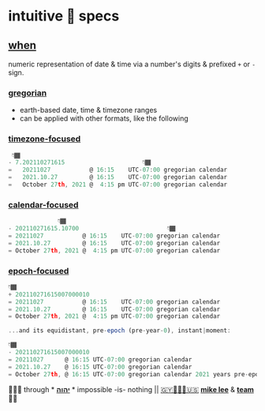 # intuitive 💠 specs

## [when](when.re.js)

numeric representation of date & time via a number's digits & prefixed `+` or `-` sign.

### [gregorian](when.gregorian.re.js)

+ earth-based date, time & timezone ranges
+ can be applied with other formats, like the following

### [timezone-focused](when.timezoned.re.js)

```js
 👇🏾
- 7.202110271615                      👇🏾
=   20211027           @ 16:15    UTC-07:00 gregorian calendar
=   2021.10.27         @ 16:15    UTC-07:00 gregorian calendar
=   October 27th, 2021 @  4:15 pm UTC-07:00 gregorian calendar
```

### [calendar-focused](when.calendared.re.js)

```js
              👇🏾
- 202110271615.10700                         👇🏾
= 20211027           @ 16:15    UTC-07:00 gregorian calendar
= 2021.10.27         @ 16:15    UTC-07:00 gregorian calendar
= October 27th, 2021 @  4:15 pm UTC-07:00 gregorian calendar
```

### [epoch-focused](when.epoched.re.js)

```js
👇🏾
+ 202110271615007000010
= 20211027           @ 16:15    UTC-07:00 gregorian calendar
= 2021.10.27         @ 16:15    UTC-07:00 gregorian calendar
= October 27th, 2021 @  4:15 pm UTC-07:00 gregorian calendar

...and its equidistant, pre-epoch (pre-year-0), instant|moment:

👇🏾
- 202110271615007000010
= 20211027      @ 16:15 UTC-07:00 gregorian calendar
= 2021.10.27    @ 16:15 UTC-07:00 gregorian calendar
= October 27th, @ 16:15 UTC-07:00 gregorian calendar 2021 years pre-epoch
```

🙇🏾‍♂️ through * [**יהוה**](LICENSE.txt#L1) * impossible -is- nothing ||
[🇬🇾👨🏾‍💻🇺🇸](https://en.wikipedia.org/wiki/Guyana)
[**mike lee**](https://github.com/iskitz) &
[**team**](https://github.com/orgs/baramita/people)
🤲🏾
